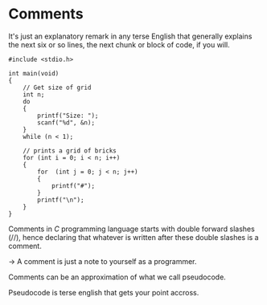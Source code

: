 # Comments

It's just an explanatory remark in any terse English that generally explains the next six or so lines, the next chunk or block of code, if you will.

	#include <stdio.h>  
	  
	int main(void)  
	{  
		// Get size of grid  
		int n;  
		do  
		{  
			printf("Size: ");  
			scanf("%d", &n);  
		}  
		while (n < 1);  
		  
		// prints a grid of bricks  
		for (int i = 0; i < n; i++)  
		{  
			for  (int j = 0; j < n; j++)  
			{  
				printf("#");  
			}  
			printf("\n");  
		}  
	}

Comments in _C_ programming language starts with double forward slashes (//), hence declaring that whatever is written after these double slashes is a comment.

→ A comment is just a note to yourself as a programmer.

Comments can be an approximation of what we call pseudocode.

Pseudocode is terse english that gets your point accross.